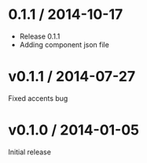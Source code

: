 
0.1.1 / 2014-10-17
==================

  * Release 0.1.1
  * Adding component json file

# v0.1.1 / 2014-07-27

Fixed accents bug

# v0.1.0 / 2014-01-05

Initial release

